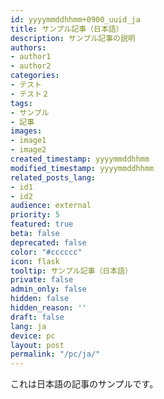 ```yaml
---
id: yyyymmddhhmm+0900_uuid_ja
title: サンプル記事（日本語）
description: サンプル記事の説明
authors:
- author1
- author2
categories:
- テスト
- テスト２
tags:
- サンプル
- 記事
images:
- image1
- image2
created_timestamp: yyyymmddhhmm
modified_timestamp: yyyymmddhhmm
related_posts_lang:
- id1
- id2
audience: external
priority: 5
featured: true
beta: false
deprecated: false
color: "#cccccc"
icon: flask
tooltip: サンプル記事（日本語）
private: false
admin_only: false
hidden: false
hidden_reason: ''
draft: false
lang: ja
device: pc
layout: post
permalink: "/pc/ja/"
---
```


これは日本語の記事のサンプルです。

